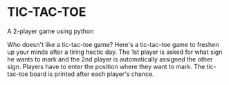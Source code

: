 # TIC-TAC-TOE
A 2-player game using python

Who doesn't like a tic-tac-toe game? Here's a tic-tac-toe game to freshen up your minds after a tiring hectic day. The 1st player is asked for what sign he wants to mark and the 2nd player is automatically assigned the other sign. Players have to enter the position where they want to mark. The tic-tac-toe board is printed after each player's chance. 
